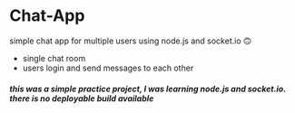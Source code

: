 # Chat-App
simple chat app for multiple users using node.js and socket.io 🙃
- single chat room
- users login and send messages to each other

##### this was a simple practice project, I was learning node.js and socket.io. there is no deployable build available
